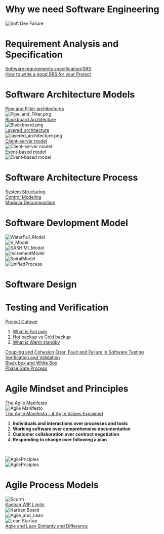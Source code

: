 # Why we need Software Engineering
![Soft Dev Failure](https://github.com/Blackdog-Programmer/SoftwareEngineering/blob/master/References/WhyWeNeedSoftwareEnginerring.png)
# Requirement Analysis and Specification
[Software requirements specification(SRS](https://en.wikipedia.org/wiki/Software_requirements_specification)\
[How to write a good SRS for your Project](https://www.geeksforgeeks.org/how-to-write-a-good-srs-for-your-project/)
# Software Architecture Models
[Pipe and Filter architectures](https://www.oreilly.com/library/view/software-architecture-with/9781786468529/ch08s04.html)\
![Pipe_and_Filter.png](https://github.com/Blackdog-Programmer/SoftwareEngineering/blob/master/References/Pipe_and_Filter.png)\
[Blackboard Architecture](https://www.cs.cmu.edu/~ModProb/MRsol4.html)\
![Blackboard.png](https://github.com/Blackdog-Programmer/SoftwareEngineering/blob/master/References/Blackboard.png)\
[Layered_architecture](https://dzone.com/articles/layered-architecture-is-good)\
![layered_architecture.png](https://github.com/Blackdog-Programmer/SoftwareEngineering/blob/master/References/layered_architecture.png)\
[Client–server model](https://en.wikipedia.org/wiki/Client%E2%80%93server_model)\
![Client–server model](https://github.com/Blackdog-Programmer/SoftwareEngineering/blob/master/References/Client-server-model.png)\
[Event-based model](https://onlinelibrary.wiley.com/doi/10.1002/9781118732793.ch4)\
![Event-based model](https://github.com/Blackdog-Programmer/SoftwareEngineering/blob/master/References/The-Event-based-model.png)

# Software Architecture Process
[System Structuring](https://www.cs.odu.edu/~price/cs451/Lectures/05design/arch/arch_htsu1.html)\
[Control Modeling](https://www.cs.odu.edu/~price/cs451/Lectures/05design/arch/arch_htsu2.html)\
[Modular Decomposition](https://www.cs.odu.edu/~price/cs451/Lectures/05design/arch/arch_htse2.html)

# Software Devlopment Model
![WaterFall_Model](https://github.com/Blackdog-Programmer/SoftwareEngineering/blob/master/References/SoftwareDevModel/WaterFall_Model.png)\
![V_Model](https://github.com/Blackdog-Programmer/SoftwareEngineering/blob/master/References/SoftwareDevModel/V_Model.png)\
![SASHIMI_Model](https://github.com/Blackdog-Programmer/SoftwareEngineering/blob/master/References/SoftwareDevModel/SASHIMI_Model.png)\
![IncrementModel](https://github.com/Blackdog-Programmer/SoftwareEngineering/blob/master/References/SoftwareDevModel/IncrementModel.png)\
![SpiralModel](https://github.com/Blackdog-Programmer/SoftwareEngineering/blob/master/References/SoftwareDevModel/SpiralModel.png)\
![UnifiedProcess](https://github.com/Blackdog-Programmer/SoftwareEngineering/blob/master/References/SoftwareDevModel/UnifiedProcess.png)
# Software Design

# Testing and Verification
[Project Cutover](https://www.projectmanagement.com/blog-post/24655/Project-Cutover-A-vital-step-in-Project-Go-Live-)

<ol>
  <li><a href="https://en.wikipedia.org/wiki/Failover">What is Fail over</a></li>
  <li><a href="https://www.careerride.com/Oracle-difference-hot-and-cold-backup.aspx">Hot backup vs Cold backup</a></li>
  <li><a href="https://www.techopedia.com/definition/1036/warm-standby">What is Warm standby</a></li>
</ol>

[Coupling and Cohesion](https://www.geeksforgeeks.org/software-engineering-coupling-and-cohesion/)
[Error, Fault and Failure in Software Testing](https://www.testingexcellence.com/error-fault-failure-software-testing/)\
[Verification and Validation](https://www.geeksforgeeks.org/software-engineering-verification-and-validation/)\
[Black box and White Box](https://www.geeksforgeeks.org/differences-between-black-box-testing-vs-white-box-testing/)\
[Phase Gate Process](https://en.wikipedia.org/wiki/Phase-gate_process)
# Agile Mindset and Principles
[The Agile Manifesto](https://www.drdobbs.com/open-source/the-agile-manifesto/184414755)\
![Agile Manifesto](https://github.com/Blackdog-Programmer/SoftwareEngineering/blob/master/References/Agile/AgileManifesto.png)\
[The Agile Manifesto - 4 Agile Values Explained](https://www.youtube.com/watch?v=rf8Gi2RLKWQ)
  <ol>
  <li><b>Individuals and interactions over processes and tools</b></li>
  <li><b>Working software over comprehensive documentation</b></li>
  <li><b>Customer collaboration over contract negotiation</b></li>
  <li><b>Responding to change over following a plan</b></li>
  </ol>
 <br/>
 
 ![AgilePriciples](https://github.com/Blackdog-Programmer/SoftwareEngineering/blob/master/References/Agile/AgilePriciples_0.png)\
 ![AgilePriciples](https://github.com/Blackdog-Programmer/SoftwareEngineering/blob/master/References/Agile/AgilePriciples_1.png)
 # Agile Process Models
![Scurm](https://github.com/Blackdog-Programmer/SoftwareEngineering/blob/master/References/Agile/Scrum.png)\
[Kanban WIP Limits](https://kanbanzone.com/kanban-resources/kanban-wip-limits/)\
![Karban Board](https://github.com/Blackdog-Programmer/SoftwareEngineering/blob/master/References/Agile/KarbanBoard.png)\
![Agile_and_Lean](https://github.com/Blackdog-Programmer/SoftwareEngineering/blob/master/References/Agile/Agile_and_Lean.png)\
![Lean Startup](https://github.com/Blackdog-Programmer/SoftwareEngineering/blob/master/References/Agile/Lean_Startup.png)\
[Agile and Lean Simlarity and Difference](https://twproject.com/blog/lean-agile-differences-similarities/)
